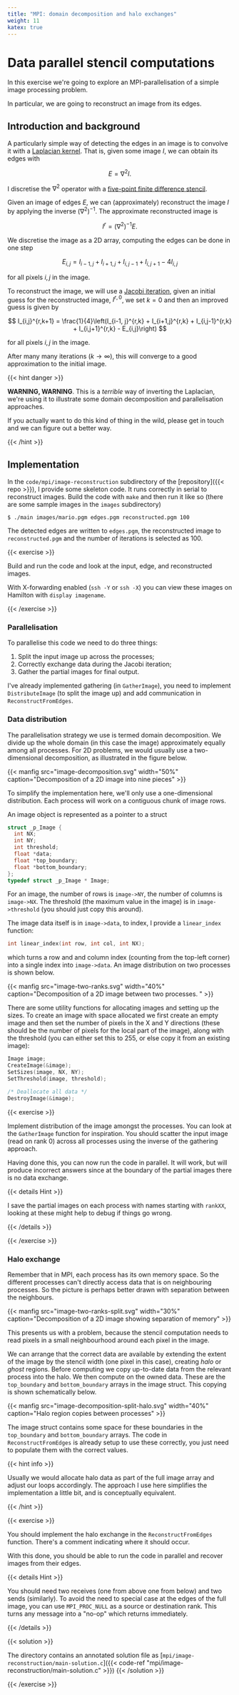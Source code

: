 ```yaml
---
title: "MPI: domain decomposition and halo exchanges"
weight: 11
katex: true
---
```


# Data parallel stencil computations

In this exercise we're going to explore an MPI-parallelisation of a
simple image processing problem.

In particular, we are going to reconstruct an image from its edges.

## Introduction and background

A particularly simple way of detecting the edges in an image is to
convolve it with a [Laplacian
kernel](https://aishack.in/tutorials/sobel-laplacian-edge-detectors/).
That is, given some image $I$, we can obtain its edges with

$$
E = \nabla^2 I.
$$

I discretise the $\nabla^2$ operator with a [five-point finite
difference stencil](https://en.wikipedia.org/wiki/Five-point_stencil).

Given an image of edges $E$, we can (approximately) reconstruct the
image $I$ by applying the inverse $\left(\nabla^2\right)^{-1}$. The
approximate reconstructed image is

$$
I^r = \left(\nabla^2\right)^{-1} E.
$$

We discretise the image as a 2D array, computing the edges can be done
in one step

$$
E_{i, j} = I_{i-1, j} + I_{i+1, j} + I_{i, j-1} + I_{i, j+1} - 4I_{i,j}
$$

for all pixels $i, j$ in the image.

To reconstruct the image, we will use a [Jacobi
iteration](https://en.wikipedia.org/wiki/Jacobi_method), given an
initial guess for the reconstructed image, $I^{r, 0}$, we set
$k = 0$ and then an improved guess is given by

$$
I_{i,j}^{r,k+1} = \frac{1}{4}\left(I_{i-1, j}^{r,k} + I_{i+1,j}^{r,k} +
I_{i,j-1}^{r,k} + I_{i,j+1}^{r,k} - E_{i,j}\right)
$$

for all pixels $i, j$ in the image.

After many many iterations ($k \to \infty$), this will converge to a
good approximation to the initial image.

{{< hint danger >}}

**WARNING, WARNING**. This is a _terrible_ way of inverting the
Laplacian, we're using it to illustrate some domain decomposition and
parallelisation approaches.

If you actually want to do this kind of thing in the wild, please get
in touch and we can figure out a better way.

{{< /hint >}}


## Implementation

In the `code/mpi/image-reconstruction` subdirectory of the
[repository]({{< repo >}}), I provide some skeleton code. It runs
correctly in serial to reconstruct images. Build the code with `make`
and then run it like so (there are some sample images in the `images`
subdirectory)

```
$ ./main images/mario.pgm edges.pgm reconstructed.pgm 100
```

The detected edges are written to `edges.pgm`, the reconstructed image
to `reconstructed.pgm` and the number of iterations is selected as
100.

{{< exercise >}}

Build and run the code and look at the input, edge, and reconstructed
images.

With X-forwarding enabled (`ssh -Y` or `ssh -X`) you can view these
images on Hamilton with `display imagename`.

{{< /exercise >}}

### Parallelisation

To parallelise this code we need to do three things:

1. Split the input image up across the processes;
2. Correctly exchange data during the Jacobi iteration;
3. Gather the partial images for final output.

I've already implemented gathering (in `GatherImage`), you need to
implement `DistributeImage` (to split the image up) and add
communication in `ReconstructFromEdges`.

### Data distribution

The parallelisation strategy we use is termed domain decomposition. We
divide up the whole domain (in this case the image) approximately
equally among all processes. For 2D problems, we would usually use a
two-dimensional decomposition, as illustrated in the figure below.

{{< manfig src="image-decomposition.svg"
    width="50%"
    caption="Decomposition of a 2D image into nine pieces" >}}

To simplify the implementation here, we'll only use a one-dimensional
distribution. Each process will work on a contiguous chunk of image
rows.

An image object is represented as a pointer to a struct

```c
struct _p_Image {
  int NX;
  int NY;
  int threshold;
  float *data;
  float *top_boundary;
  float *bottom_boundary;
};
typedef struct _p_Image * Image;
```

For an image, the number of rows is `image->NY`, the number of columns
is `image->NX`. The threshold (the maximum value in the image) is in
`image->threshold` (you should just copy this around).

The image data itself is in `image->data`, to index, I provide a
`linear_index` function:

```c
int linear_index(int row, int col, int NX);
```

which turns a row and and column index (counting from the top-left
corner) into a single index into `image->data`. An image distribution
on two processes is shown below.

{{< manfig src="image-two-ranks.svg"
    width="40%"
    caption="Decomposition of a 2D image between two processes. " >}}

There are some utility functions for allocating images and setting up
the sizes. To create an image with space allocated we first create an
empty image and then set the number of pixels in the X and Y
directions (these should be the number of pixels for the local part of
the image), along with the threshold (you can either set this to 255,
or else copy it from an existing image):

```c
Image image;
CreateImage(&image);
SetSizes(image, NX, NY);
SetThreshold(image, threshold);

/* Deallocate all data */
DestroyImage(&image);
```

{{< exercise >}}

Implement distribution of the image amongst the processes. You can
look at the `GatherImage` function for inspiration. You should scatter
the input image (read on rank 0) across all processes using the
inverse of the gathering approach.

Having done this, you can now run the code in parallel. It will work,
but will produce incorrect answers since at the boundary of the
partial images there is no data exchange.

{{< details Hint >}}

I save the partial images on each process with names starting with
`rankXX`, looking at these might help to debug if things go wrong.

{{< /details >}}

{{< /exercise >}}


### Halo exchange

Remember that in MPI, each process has its own memory space. So the
different processes can't directly access data that is on neighbouring
processes. So the picture is perhaps better drawn with separation
between the neighbours.

{{< manfig src="image-two-ranks-split.svg"
    width="30%"
    caption="Decomposition of a 2D image showing separation of memory"
    >}}
    
This presents us with a problem, because the stencil computation needs
to read pixels in a small neighbourhood around each pixel in the
image.

We can arrange that the correct data are available by extending the
extent of the image by the stencil width (one pixel in this case),
creating _halo_ or _ghost_ regions. Before computing we copy
up-to-date data from the relevant process into the halo. We then
compute on the owned data. These are the `top_boundary` and
`bottom_boundary` arrays in the image struct. This copying is shown
schematically below.

{{< manfig src="image-decomposition-split-halo.svg"
    width="40%"
    caption="Halo region copies between processes" >}}

The image struct contains some space for these boundaries in the
`top_boundary` and `bottom_boundary` arrays. The code in
`ReconstructFromEdges` is already setup to use these correctly, you
just need to populate them with the correct values.

{{< hint info >}}

Usually we would allocate halo data as part of the full image array
and adjust our loops accordingly. The approach I use here simplifies
the implementation a little bit, and is conceptually equivalent.

{{< /hint >}}

{{< exercise >}}

You should implement the halo exchange in the `ReconstructFromEdges`
function. There's a comment indicating where it should occur.

With this done, you should be able to run the code in parallel and
recover images from their edges.

{{< details Hint >}}

You should need two receives (one from above one from below) and two
sends (similarly). To avoid the need to special case at the edges of
the full image, you can use `MPI_PROC_NULL` as a source or destination
rank. This turns any message into a "no-op" which returns immediately.

{{< /details >}}

{{< solution >}}

The directory contains an annotated solution file as
[`mpi/image-reconstruction/main-solution.c`]({{< code-ref
"mpi/image-reconstruction/main-solution.c" >}})
{{< /solution >}}

{{< /exercise >}}

